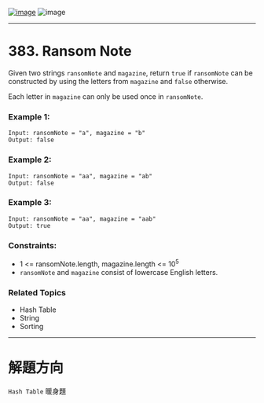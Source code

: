 [![image](https://img.shields.io/badge/Leetcode-Link-blue?logo=leetcode)](https://leetcode.com/problems/ransom-note/)
![image](https://img.shields.io/badge/Difficulty-Easy-green)

---

# 383. Ransom Note

Given two strings `ransomNote` and `magazine`, return `true` if `ransomNote` can be constructed by using the letters from `magazine` and `false` otherwise.

Each letter in `magazine` can only be used once in `ransomNote`.

### Example 1:

```
Input: ransomNote = "a", magazine = "b"
Output: false
```

### Example 2:

```
Input: ransomNote = "aa", magazine = "ab"
Output: false
```

### Example 3:

```
Input: ransomNote = "aa", magazine = "aab"
Output: true
```

### Constraints:

- 1 <= ransomNote.length, magazine.length <= $10^5$
- `ransomNote` and `magazine` consist of lowercase English letters.

### Related Topics

- Hash Table
- String
- Sorting
  
---

# 解題方向

`Hash Table` 暖身題